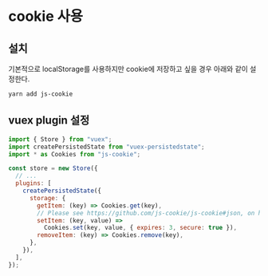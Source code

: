 # cookie 사용

## 설치

기본적으로 localStorage를 사용하지만 cookie에 저장하고 싶을 경우 아래와 같이 설정한다.

```text
yarn add js-cookie
```

## vuex plugin 설정

```javascript
import { Store } from "vuex";
import createPersistedState from "vuex-persistedstate";
import * as Cookies from "js-cookie";

const store = new Store({
  // ...
  plugins: [
    createPersistedState({
      storage: {
        getItem: (key) => Cookies.get(key),
        // Please see https://github.com/js-cookie/js-cookie#json, on how to handle JSON.
        setItem: (key, value) =>
          Cookies.set(key, value, { expires: 3, secure: true }),
        removeItem: (key) => Cookies.remove(key),
      },
    }),
  ],
});
```

